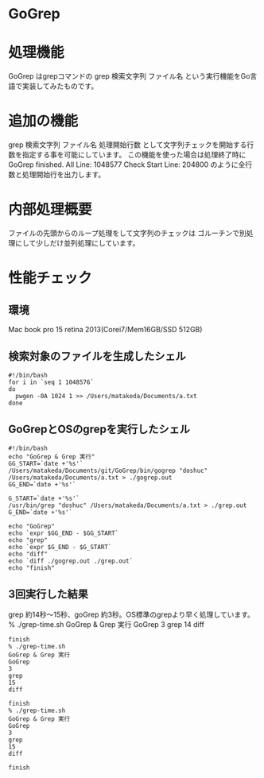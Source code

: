 GoGrep
======

# 処理機能
GoGrep はgrepコマンドの
grep 検索文字列 ファイル名
という実行機能をGo言語で実装してみたものです。

# 追加の機能
grep 検索文字列 ファイル名 処理開始行数
として文字列チェックを開始する行数を指定する事を可能にしています。
この機能を使った場合は処理終了時に
GoGrep finished. All Line: 1048577 Check Start Line: 204800
のように全行数と処理開始行を出力します。

# 内部処理概要
ファイルの先頭からのループ処理をして文字列のチェックは
ゴルーチンで別処理にして少しだけ並列処理にしています。

# 性能チェック
## 環境
Mac book pro 15 retina 2013(Corei7/Mem16GB/SSD 512GB)

## 検索対象のファイルを生成したシェル
    #!/bin/bash
    for i in `seq 1 1048576`
    do
      pwgen -0A 1024 1 >> /Users/matakeda/Documents/a.txt
    done

## GoGrepとOSのgrepを実行したシェル
    #!/bin/bash
    echo "GoGrep & Grep 実行"
    GG_START=`date +'%s'`
    /Users/matakeda/Documents/git/GoGrep/bin/gogrep "doshuc" /Users/matakeda/Documents/a.txt > ./gogrep.out
    GG_END=`date +'%s'`
    
    G_START=`date +'%s'`
    /usr/bin/grep "doshuc" /Users/matakeda/Documents/a.txt > ./grep.out
    G_END=`date +'%s'`
    
    echo "GoGrep"
    echo `expr $GG_END - $GG_START`
    echo "grep"
    echo `expr $G_END - $G_START`
    echo "diff"
    echo `diff ./gogrep.out ./grep.out`
    echo "finish"
    
## 3回実行した結果
grep 約14秒〜15秒、goGrep 約3秒。OS標準のgrepより早く処理しています。
    % ./grep-time.sh
    GoGrep & Grep 実行
    GoGrep
    3
    grep
    14
    diff
    
    finish
    % ./grep-time.sh
    GoGrep & Grep 実行
    GoGrep
    3
    grep
    15
    diff
    
    finish
    % ./grep-time.sh
    GoGrep & Grep 実行 
    GoGrep
    3
    grep
    15
    diff
    
    finish